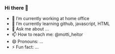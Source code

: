### Hi there 👋


- 🔭 I’m currently working at home office
- 🌱 I’m currently learning github, javascript, HTML
- 💬 Ask me about ...
- 📫 How to reach me: @motti_heitor
- 😄 Pronouns: ...
- ⚡ Fun fact: ...

